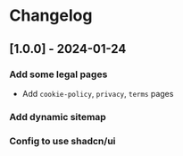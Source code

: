 # Changelog

## [1.0.0] - 2024-01-24

### Add some legal pages

- Add `cookie-policy`, `privacy`, `terms` pages

### Add dynamic sitemap

### Config to use shadcn/ui